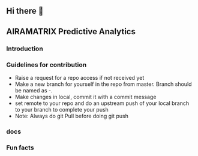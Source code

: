 ## Hi there 👋
## AIRAMATRIX Predictive Analytics

### Introduction


### Guidelines for contribution
- Raise a request for a repo access if not received yet
- Make a new branch for yourself in the repo from master. Branch should be named as <first-name>-<last-name>. 
- Make changes in local, commit it with a commit message
- set remote to your repo and do an upstream push of your local branch to your branch to complete your push
- Note: Always do git Pull before doing git push  
### docs

### Fun facts

<!--

**Predictive Analytics:**

🙋‍♀️ A short introduction - what is your organization all about?
🌈 Contribution guidelines - how can the community get involved?
👩‍💻 Useful resources - where can the community find your docs? Is there anything else the community should know?
🍿 Fun facts - what does your team eat for breakfast?
🧙 Remember, you can do mighty things with the power of [Markdown](https://docs.github.com/github/writing-on-github/getting-started-with-writing-and-formatting-on-github/basic-writing-and-formatting-syntax)
-->
